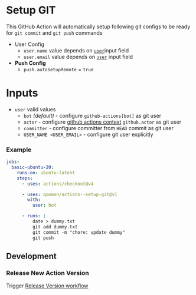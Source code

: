 # Setup GIT
This GitHub Action will automatically setup following git configs to be ready for `git commit` and `git push` commands
- User Config
  - `user.name` value depends on [`user`](#inputs)input field
  - `user.email` value depends on [`user`](#inputs) input field
- **Push Config**
  - `push.autoSetupRemote` = `true`

# Inputs
- `user` valid values
  - `bot` _(default)_ - configure `github-actions[bot]` as git user
  - `actor` - configure [github actions context](https://docs.github.com/en/actions/learn-github-actions/contexts#github-context) `github.actor` as git user
  - `committer` - configure committer from `HEAD` commit as git user
  - `USER_NAME <USER_EMAIL>` - configure git user explicitly

### Example
```yaml
jobs:
  basic-ubuntu-20:
    runs-on: ubuntu-latest
    steps:
      - uses: actions/checkout@v4

      - uses: qoomon/actions--setup-git@v1
        with:
          user: bot

      - runs: |
          date > dummy.txt
          git add dummy.txt
          git commit -m "chore: update dummy"
          git push
```

## Development

### Release New Action Version

Trigger [Release Version workflow](/actions/workflows/action-release.yaml)
